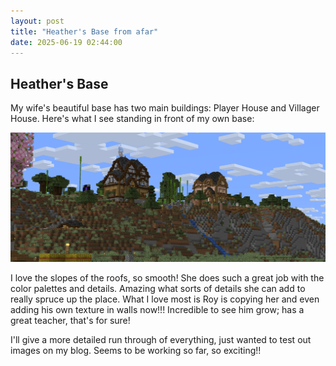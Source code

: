 ```yaml
---
layout: post
title: "Heather's Base from afar"
date: 2025-06-19 02:44:00
---
```


## Heather's Base

My wife's beautiful base has two main buildings: Player House and Villager House.  Here's what I see standing in front of my own base:

![heather_base.png](/images/2025-06/heather_base.png)

I love the slopes of the roofs, so smooth!  She does such a great job with the color palettes and details.  Amazing what sorts of details she can add to really spruce up the place.  What I love most is Roy is copying her and even adding his own texture in walls now!!!  Incredible to see him grow; has a great teacher, that's for sure!

I'll give a more detailed run through of everything, just wanted to test out images on my blog.  Seems to be working so far, so exciting!!
